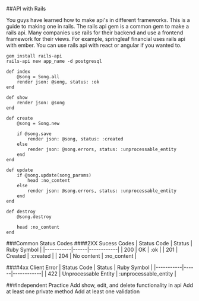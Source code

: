 ##API with Rails

You guys have learned how to make api's in different frameworks. This is a guide to making one in rails.
The rails api gem is a common gem to make a rails api. 
Many companies use rails for their backend and use a frontend framework for their views.
For example, springleaf financial uses rails api with ember. You can use rails api with react or angular if you wanted to.

```
gem install rails-api
rails-api new app_name -d postgresql
```

```
def index
    @song = Song.all
    render json: @song, status: :ok
end

def show
    render json: @song
end

def create
    @song = Song.new

    if @song.save
        render json: @song, status: :created
    else
        render json: @song.errors, status: :unprocessable_entity
    end
end

def update
    if @song.update(song_params)
        head :no_content
    else
        render json: @song.errors, status: :unprocessable_entity
    end
end

def destroy
    @song.destroy

    head :no_content
end

```

###Common Status Codes
####2XX Sucess Codes
| Status Code | Status | Ruby Symbol |
|-----------|------|------------|
| 200 | OK | :ok |
| 201 | Created | :created |
| 204 | No content | :no_content |

####4xx Client Error
| Status Code | Status | Ruby Symbol |
|-----------|------|------------|
| 422 | Unprocessable Entity | :unprocessable_entity |

###Independent Practice
Add show, edit, and delete functionality in api
Add at least one private method
Add at least one validation
